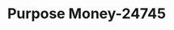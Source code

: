 ---
f_zip-code: 77521
f_state-code: TX
title: Purpose Money-24745
f_phone: 281-421-1907
f_city-only: Baytown
f_address: 5010 Garth Rd Ste 110 Baytown
f_location-unique-id: '24745'
slug: purpose-money-24745
updated-on: '2024-05-30T13:46:58.046Z'
created-on: '2024-05-30T13:36:59.803Z'
published-on: '2024-05-30T13:54:32.469Z'
f_city-state: cms/city/baytown-tx.md
f_company: cms/company/purpose-money.md
f_state: cms/state/texas.md
layout: '[payday-loan].html'
tags: payday-loan
---